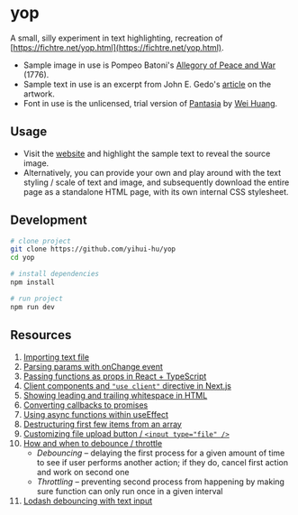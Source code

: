 # yop

A small, silly experiment in text highlighting, recreation of [https://fichtre.net/yop.html](https://fichtre.net/yop.html).  

- Sample image in use is Pompeo Batoni's [Allegory of Peace and War](https://www.artic.edu/artworks/149778/allegory-of-peace-and-war) (1776).
- Sample text in use is an excerpt from John E. Gedo's [article](https://www.jstor.org/stable/889548) on the artwork.
- Font in use is the unlicensed, trial version of [Pantasia](https://counter-forms.com/typefaces/pantasia) by [Wei Huang](https://weiweihuanghuang.github.io/).

## Usage

- Visit the [website](https://y0p.vercel.app) and highlight the sample text to reveal the source image. 
- Alternatively, you can provide your own and play around with the text styling / scale of text and image, and subsequently download the entire page as a standalone HTML page, with its own internal CSS stylesheet.

## Development

```bash
# clone project
git clone https://github.com/yihui-hu/yop
cd yop

# install dependencies
npm install

# run project
npm run dev
```

## Resources

1. [Importing text file](https://stackoverflow.com/questions/50539756/how-to-import-a-txt-file-from-my-source)
2. [Parsing params with onChange event](https://stackoverflow.com/questions/44917513/passing-an-additional-parameter-with-an-onchange-event)
3. [Passing functions as props in React + TypeScript](https://stackoverflow.com/questions/68895112/how-to-pass-function-as-a-prop-in-react-typescript)
4. [Client components and ```"use client"``` directive in Next.js](https://stackoverflow.com/questions/74965849/youre-importing-a-component-that-needs-usestate-it-only-works-in-a-client-comp)
5. [Showing leading and trailing whitespace in HTML](https://stackoverflow.com/questions/38051561/show-white-space-at-the-beginning-of-a-text-in-html)
6. [Converting callbacks to promises](https://zellwk.com/blog/converting-callbacks-to-promises/)
7. [Using async functions within useEffect](https://devtrium.com/posts/async-functions-useeffect)
8. [Destructuring first few items from an array](https://www.freecodecamp.org/news/how-to-destructure-an-array-in-javascript/)
9. [Customizing file upload button / ```<input type="file" />```](https://medium.com/web-dev-survey-from-kyoto/how-to-customize-the-file-upload-button-in-react-b3866a5973d8)
10. [How and when to debounce / throttle](https://blog.logrocket.com/how-and-when-to-debounce-or-throttle-in-react/)
    - *Debouncing* – delaying the first process for a given amount of time to see if user performs another action; if they do, cancel first action and work on second one
    - *Throttling* – preventing second process from happening by making sure function can only run once in a given interval
11. [Lodash debouncing with text input](https://stackoverflow.com/questions/36294134/lodash-debounce-with-react-input)
